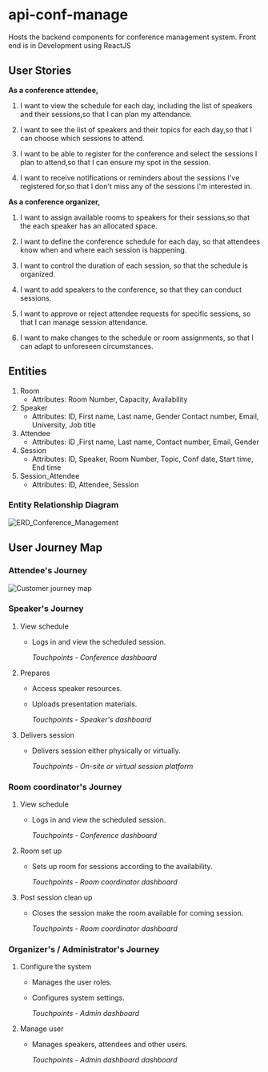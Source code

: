 # api-conf-manage

Hosts the backend components for conference management system.
Front end is in Development using ReactJS

## User Stories

**As a conference attendee,**

1. I want to view the schedule for each day, including the list of speakers and their sessions,so that I can plan my attendance.

2. I want to see the list of speakers and their topics for each day,so that I can choose which sessions to attend.

3. I want to be able to register for the conference and select the sessions I plan to attend,so that I can ensure my spot in the session.

4. I want to receive notifications or reminders about the sessions I've registered for,so that I don't miss any of the sessions I'm interested in.

**As a conference organizer,**

1. I want to assign available rooms to speakers for their sessions,so that the each speaker has an allocated space.

2. I want to define the conference schedule for each day, so that attendees know when and where each session is happening.

3. I want to control the duration of each session, so that the schedule is organized.

4. I want to add speakers to the conference, so that they can conduct sessions.

5. I want to approve or reject attendee requests for specific sessions, so that I can manage session attendance.

6. I want to make changes to the schedule or room assignments, so that I can adapt to unforeseen circumstances.

## Entities

1. Room
   - Attributes: Room Number, Capacity, Availability
2. Speaker
   - Attributes: ID, First name, Last name, Gender Contact number, Email, University, Job title
3. Attendee
   - Attributes: ID ,First name, Last name, Contact number, Email, Gender
4. Session
   - Attributes: ID, Speaker, Room Number, Topic, Conf date, Start time, End time
5. Session_Attendee
   - Attributes: ID, Attendee, Session

### Entity Relationship Diagram

![ERD_Conference_Management](https://github.com/Sobikanth/api-conf-manage/assets/77259477/9fbede9a-fb50-403d-a635-335759f995f5)

## User Journey Map

### Attendee's Journey

![Customer journey map](https://github.com/Sobikanth/api-conf-manage/assets/77259477/a6694d41-26e2-43e8-a912-fd8a7def971d)

### Speaker's Journey

1. View schedule

   - Logs in and view the scheduled session.

     _Touchpoints - Conference dashboard_

2. Prepares

   - Access speaker resources.
   - Uploads presentation materials.

     _Touchpoints - Speaker's dashboard_

3. Delivers session

   - Delivers session either physically or virtually.

     _Touchpoints - On-site or virtual session platform_

### Room coordinator's Journey

1. View schedule

   - Logs in and view the scheduled session.

     _Touchpoints - Conference dashboard_

2. Room set up

   - Sets up room for sessions according to the availability.

     _Touchpoints - Room coordinator dashboard_

3. Post session clean up

   - Closes the session make the room available for coming session.

     _Touchpoints - Room coordinator dashboard_

### Organizer's / Administrator's Journey

1. Configure the system

   - Manages the user roles.
   - Configures system settings.

     _Touchpoints - Admin dashboard_

2. Manage user

   - Manages speakers, attendees and other users.

     _Touchpoints - Admin dashboard dashboard_
